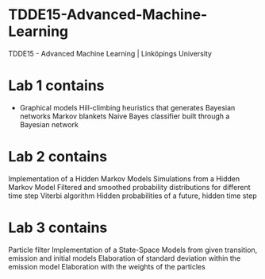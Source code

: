 # TDDE15-Advanced-Machine-Learning
TDDE15 - Advanced Machine Learning | Linköpings University

# Lab 1 contains
- Graphical models
 Hill-climbing heuristics that generates Bayesian networks
Markov blankets
Naive Bayes classifier built through a Bayesian network

# Lab 2 contains
Implementation of a Hidden Markov Models
Simulations from a Hidden Markov Model
Filtered and smoothed probability distributions for different time step
Viterbi algorithm
Hidden probabilities of a future, hidden time step

# Lab 3 contains
Particle filter
Implementation of a State-Space Models from given transition, emission and initial models
Elaboration of standard deviation within the emission model
Elaboration with the weights of the particles
